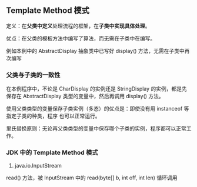 ## Template Method 模式

定义：在**父类中定义**处理流程的框架，在**子类中实现具体处理**。

优点：在父类的模板方法中编写了算法，而无需在子类中在编写。

例如本例中的 AbstractDisplay 抽象类中已写好 display() 方法，无需在子类中再次编写

### 父类与子类的一致性

在本例程序中，不论是 CharDisplay 的实例还是 StringDisplay 的实例，都是先保存在
AbstractDisplay 类型的变量中，然后再调用 display() 方法。

使用父类类型的变量保存子类实例（多态）的优点是：即使没有用 instanceof 等指定子类的种类，程序
也可以正常运行。

里氏替换原则：无论再父类类型的变量中保存哪个子类的实例，程序都可以正常工作。

### JDK 中的 Template Method 模式

1. java.io.InputStream 

read() 方法，被 InputStream 中的 read(byte[] b, int off, int len) 循环调用

